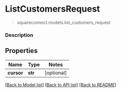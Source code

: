 # ListCustomersRequest
> squareconnect.models.list_customers_request

### Description



## Properties
Name | Type | Notes
------------ | ------------- | -------------
**cursor** | **str** | [optional] 

[[Back to Model list]](../README.md#documentation-for-models) [[Back to API list]](../README.md#documentation-for-api-endpoints) [[Back to README]](../README.md)



